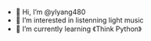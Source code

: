 - 👋 Hi, I’m @ylyang480
- 👀 I’m interested in listenning light music
- 🌱 I’m currently learning 《Think Python》

<!---
ylyang480/ylyang480 is a ✨ special ✨ repository because its `README.md` (this file) appears on your GitHub profile.
You can click the Preview link to take a look at your changes.
--->
